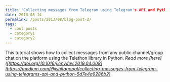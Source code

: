 ```yaml
---
title: 'Collecting messages from Telegram using Telegram's API and Python'
date: 2013-08-14
permalink: /posts/2013/08/blog-post-2/
tags:
  - cool posts
  - category1
  - category2
---
```

This tutorial shows how to collect messages from any public channel/group chat on the platform using the Telethon library in Python. *Read more [here]([https://doi.org/10.1016/j.envdev.2019.04.008](https://medium.com/@ishitagopal/collecting-messages-from-telegram-using-telegrams-api-and-python-5d7e4a9286b2)*
